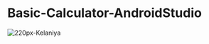 # Basic-Calculator-AndroidStudio
![220px-Kelaniya](https://user-images.githubusercontent.com/64706676/127806372-4a3d3e04-c9a5-47ec-8cc0-e4c647800b67.png)
